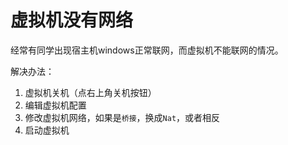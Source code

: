 # 虚拟机没有网络

经常有同学出现宿主机windows正常联网，而虚拟机不能联网的情况。

解决办法：

1. 虚拟机关机（点右上角关机按钮）
1. 编辑虚拟机配置
1. 修改虚拟机网络，如果是`桥接`，换成`Nat`，或者相反
1. 启动虚拟机
